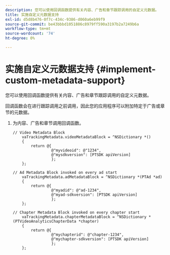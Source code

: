 ```yaml
---
description: 您可以使用回调函数提供有关内容、广告和章节跟踪调用的自定义元数据。
title: 实施自定义元数据支持
exl-id: d5d8b476-0f7c-434c-9386-d060a6eb99f9
source-git-commit: be43bbbd1051886c8979ff590a3197b2a7249b6a
workflow-type: tm+mt
source-wordcount: '74'
ht-degree: 0%

---
```


# 实施自定义元数据支持 {#implement-custom-metadata-support}

您可以使用回调函数提供有关内容、广告和章节跟踪调用的自定义元数据。

回调函数会在进行跟踪调用之前调用，因此您的应用程序可以附加特定于广告或章节的元数据。

1. 为内容、广告和章节调用回调函数。

   ```
   // Video Metadata Block 
       vaTrackingMetadata.videoMetadataBlock = ^NSDictionary *() 
       { 
           return @{ 
                    @"myvideoid": @"1234", 
                    @"mysdkversion": [PTSDK apiVersion] 
                    }; 
       }; 
   
   // Ad Metadata Block invoked on every ad start 
       vaTrackingMetadata.adMetadataBlock = ^NSDictionary *(PTAd *ad) 
       { 
           return @{ 
                    @"myadid": @"ad-1234", 
                    @"myad-sdkversion": [PTSDK apiVersion] 
                    }; 
       }; 
   
   // Chapter Metadata Block invoked on every chapter start 
       vaTrackingMetadata.chapterMetadataBlock = ^NSDictionary *(PTVideoAnalyticsChapterData *chapter) 
       { 
           return @{ 
                    @"mychapterid": @"chapter-1234", 
                    @"mychapter-sdkversion": [PTSDK apiVersion] 
                    }; 
       };
   ```
